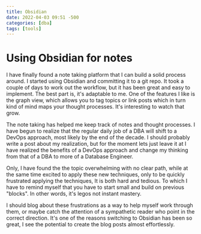 ```yaml
---
title: Obsidian
date: 2022-04-03 09:51 -500
categories: [dba]
tags: [tools]
---
```


# Using Obsidian for notes

I have finally found a note taking platform that I can build a solid process around. I started using Obsidian and committing it to a git repo. It took a couple of days to work out the workflow, but it has been great and easy to implement. The best part is, it's adaptable to me. One of the features I like is the graph view, which allows you to tag topics or link posts which in turn kind of mind maps your thought processes. It's interesting to watch that grow.

The note taking has helped me keep track of notes and thought processes. I have begun to realize that the regular daily job of a DBA will shift to a DevOps approach, most likely by the end of the decade. I should probably write a post about my realization, but for the moment lets just leave it at I have realized the benefits of a DevOps approach and change my thinking from that of a DBA to more of a Database Engineer.

Only, I have found the the topic overwhelming with no clear path, while at the same time excited to apply these new techniques, only to be quickly frustrated applying the techniques, It is both hard and tedious. To which I have to remind myself that you have to start small and build on previous "blocks". In other words, it's legos not instant mastery.

I should blog about these frustrations as a way to help myself work through them, or maybe catch the attention of a sympathetic reader who point in the correct direction. It's one of the reasons switching to Obsidian has been so great, I see the potential to create the blog posts almost effortlessly.